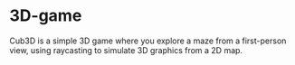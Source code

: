 # 3D-game
Cub3D is a simple 3D game where you explore a maze from a first-person view, using raycasting to simulate 3D graphics from a 2D map.
